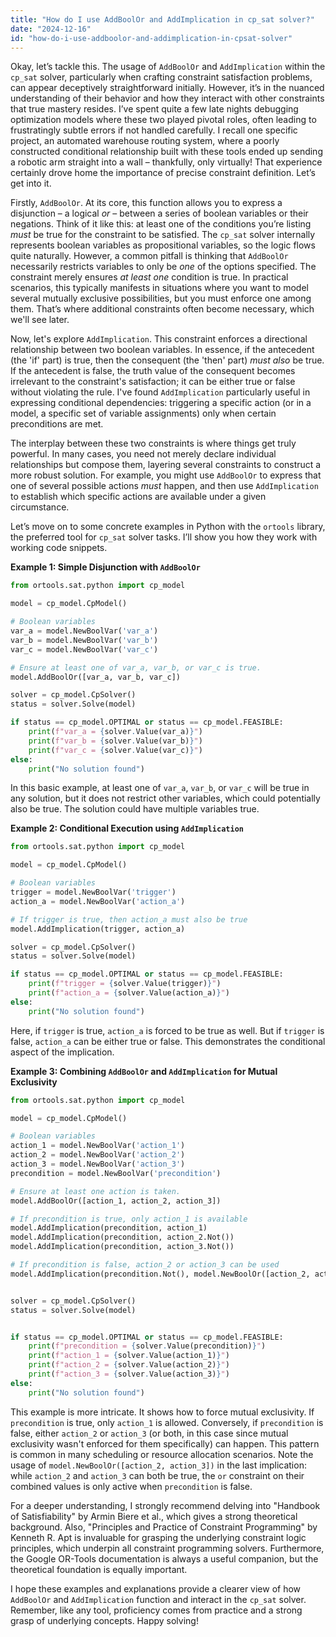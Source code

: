 ```yaml
---
title: "How do I use AddBoolOr and AddImplication in cp_sat solver?"
date: "2024-12-16"
id: "how-do-i-use-addboolor-and-addimplication-in-cpsat-solver"
---
```


Okay, let’s tackle this. The usage of `AddBoolOr` and `AddImplication` within the `cp_sat` solver, particularly when crafting constraint satisfaction problems, can appear deceptively straightforward initially. However, it’s in the nuanced understanding of their behavior and how they interact with other constraints that true mastery resides. I’ve spent quite a few late nights debugging optimization models where these two played pivotal roles, often leading to frustratingly subtle errors if not handled carefully. I recall one specific project, an automated warehouse routing system, where a poorly constructed conditional relationship built with these tools ended up sending a robotic arm straight into a wall – thankfully, only virtually! That experience certainly drove home the importance of precise constraint definition. Let’s get into it.

Firstly, `AddBoolOr`. At its core, this function allows you to express a disjunction – a logical *or* – between a series of boolean variables or their negations. Think of it like this: at least one of the conditions you’re listing *must* be true for the constraint to be satisfied. The `cp_sat` solver internally represents boolean variables as propositional variables, so the logic flows quite naturally. However, a common pitfall is thinking that `AddBoolOr` necessarily restricts variables to only be *one* of the options specified. The constraint merely ensures *at least one* condition is true. In practical scenarios, this typically manifests in situations where you want to model several mutually exclusive possibilities, but you must enforce one among them. That’s where additional constraints often become necessary, which we'll see later.

Now, let's explore `AddImplication`. This constraint enforces a directional relationship between two boolean variables. In essence, if the antecedent (the 'if' part) is true, then the consequent (the 'then' part) *must also* be true. If the antecedent is false, the truth value of the consequent becomes irrelevant to the constraint's satisfaction; it can be either true or false without violating the rule. I've found `AddImplication` particularly useful in expressing conditional dependencies: triggering a specific action (or in a model, a specific set of variable assignments) only when certain preconditions are met.

The interplay between these two constraints is where things get truly powerful. In many cases, you need not merely declare individual relationships but compose them, layering several constraints to construct a more robust solution. For example, you might use `AddBoolOr` to express that one of several possible actions *must* happen, and then use `AddImplication` to establish which specific actions are available under a given circumstance.

Let’s move on to some concrete examples in Python with the `ortools` library, the preferred tool for `cp_sat` solver tasks. I’ll show you how they work with working code snippets.

**Example 1: Simple Disjunction with `AddBoolOr`**

```python
from ortools.sat.python import cp_model

model = cp_model.CpModel()

# Boolean variables
var_a = model.NewBoolVar('var_a')
var_b = model.NewBoolVar('var_b')
var_c = model.NewBoolVar('var_c')

# Ensure at least one of var_a, var_b, or var_c is true.
model.AddBoolOr([var_a, var_b, var_c])

solver = cp_model.CpSolver()
status = solver.Solve(model)

if status == cp_model.OPTIMAL or status == cp_model.FEASIBLE:
    print(f"var_a = {solver.Value(var_a)}")
    print(f"var_b = {solver.Value(var_b)}")
    print(f"var_c = {solver.Value(var_c)}")
else:
    print("No solution found")
```

In this basic example, at least one of `var_a`, `var_b`, or `var_c` will be true in any solution, but it does not restrict other variables, which could potentially also be true. The solution could have multiple variables true.

**Example 2: Conditional Execution using `AddImplication`**

```python
from ortools.sat.python import cp_model

model = cp_model.CpModel()

# Boolean variables
trigger = model.NewBoolVar('trigger')
action_a = model.NewBoolVar('action_a')

# If trigger is true, then action_a must also be true
model.AddImplication(trigger, action_a)

solver = cp_model.CpSolver()
status = solver.Solve(model)

if status == cp_model.OPTIMAL or status == cp_model.FEASIBLE:
    print(f"trigger = {solver.Value(trigger)}")
    print(f"action_a = {solver.Value(action_a)}")
else:
    print("No solution found")
```

Here, if `trigger` is true, `action_a` is forced to be true as well. But if `trigger` is false, `action_a` can be either true or false. This demonstrates the conditional aspect of the implication.

**Example 3: Combining `AddBoolOr` and `AddImplication` for Mutual Exclusivity**

```python
from ortools.sat.python import cp_model

model = cp_model.CpModel()

# Boolean variables
action_1 = model.NewBoolVar('action_1')
action_2 = model.NewBoolVar('action_2')
action_3 = model.NewBoolVar('action_3')
precondition = model.NewBoolVar('precondition')

# Ensure at least one action is taken.
model.AddBoolOr([action_1, action_2, action_3])

# If precondition is true, only action_1 is available
model.AddImplication(precondition, action_1)
model.AddImplication(precondition, action_2.Not())
model.AddImplication(precondition, action_3.Not())

# If precondition is false, action_2 or action_3 can be used
model.AddImplication(precondition.Not(), model.NewBoolOr([action_2, action_3]))


solver = cp_model.CpSolver()
status = solver.Solve(model)


if status == cp_model.OPTIMAL or status == cp_model.FEASIBLE:
    print(f"precondition = {solver.Value(precondition)}")
    print(f"action_1 = {solver.Value(action_1)}")
    print(f"action_2 = {solver.Value(action_2)}")
    print(f"action_3 = {solver.Value(action_3)}")
else:
    print("No solution found")
```

This example is more intricate. It shows how to force mutual exclusivity. If `precondition` is true, only `action_1` is allowed. Conversely, if `precondition` is false, either `action_2` or `action_3` (or both, in this case since mutual exclusivity wasn't enforced for them specifically) can happen. This pattern is common in many scheduling or resource allocation scenarios. Note the usage of `model.NewBoolOr([action_2, action_3])` in the last implication: while `action_2` and `action_3` can both be true, the `or` constraint on their combined values is only active when `precondition` is false.

For a deeper understanding, I strongly recommend delving into "Handbook of Satisfiability" by Armin Biere et al., which gives a strong theoretical background. Also, "Principles and Practice of Constraint Programming" by Kenneth R. Apt is invaluable for grasping the underlying constraint logic principles, which underpin all constraint programming solvers. Furthermore, the Google OR-Tools documentation is always a useful companion, but the theoretical foundation is equally important.

I hope these examples and explanations provide a clearer view of how `AddBoolOr` and `AddImplication` function and interact in the `cp_sat` solver. Remember, like any tool, proficiency comes from practice and a strong grasp of underlying concepts. Happy solving!
